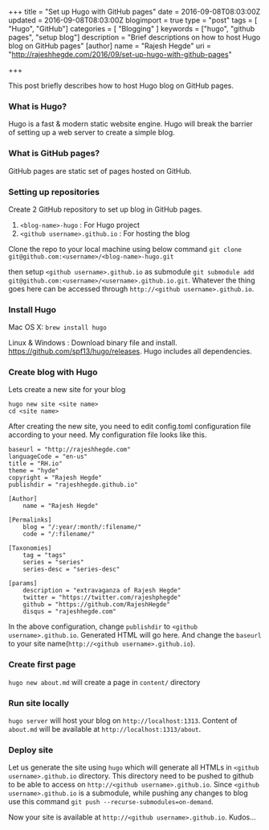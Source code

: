 +++
title = "Set up Hugo with GitHub pages"
date = 2016-09-08T08:03:00Z
updated = 2016-09-08T08:03:00Z
blogimport = true 
type = "post"
tags = [ "Hugo", "GitHub"]
categories = [ "Blogging" ]
keywords = ["hugo", "github pages", "setup blog"]
description = "Brief descriptions on how to host Hugo blog on GitHub pages"
[author]
	name = "Rajesh Hegde"
	uri = "http://rajeshhegde.com/2016/09/set-up-hugo-with-github-pages"

+++

This post briefly describes how to host Hugo blog on GitHub pages.

### What is Hugo?
Hugo is a fast &amp; modern static website engine. Hugo will break the barrier of setting up a web server to create a simple blog.

### What is GitHub pages?
GitHub pages are static set of pages hosted on GitHub.

### Setting up repositories
Create 2 GitHub repository to set up blog in GitHub pages.

1. `<blog-name>-hugo` : For Hugo project
2. `<github username>.github.io` : For hosting the blog

Clone the repo to your local machine using below command
`git clone git@github.com:<username>/<blog-name>-hugo.git`

then setup `<github username>.github.io` as submodule
`git submodule add git@github.com:<username>/<username>.github.io.git`. Whatever the thing goes here can be accessed through `http://<github username>.github.io`.


### Install Hugo
Mac OS X: `brew install hugo`

Linux &amp; Windows : Download binary file and install. https://github.com/spf13/hugo/releases. Hugo includes all dependencies.

### Create blog with Hugo
Lets create a new site for your blog
```
hugo new site <site name>
cd <site name>
```

After creating the new site, you need to edit config.toml configuration file according to your need. My configuration file looks like this.
```
baseurl = "http://rajeshhegde.com"
languageCode = "en-us"
title = "RH.io"
theme = "hyde"
copyright = "Rajesh Hegde"
publishdir = "rajeshhegde.github.io"

[Author]
	name = "Rajesh Hegde"

[Permalinks]
	blog = "/:year/:month/:filename/"
	code = "/:filename/"

[Taxonomies]
	tag = "tags"
	series = "series"
	series-desc = "series-desc"

[params]
	description = "extravaganza of Rajesh Hegde"
	twitter = "https://twitter.com/rajeshphegde"
	github = "https://github.com/RajeshHegde"
	disqus = "rajeshhegde.com"
```
In the above configuration, change `publishdir` to `<github username>.github.io`. Generated HTML will go here. And change the `baseurl` to your site name(`http://<github username>.github.io`).

### Create first page
`hugo new about.md` will create a page in `content/` directory

### Run site locally
`hugo server` will host your blog on `http://localhost:1313`. Content of `about.md` will be available at `http://localhost:1313/about`.

### Deploy site
Let us generate the site using `hugo` which will generate all HTMLs in `<github username>.github.io` directory. This directory need to be pushed to github to be able to access on `http://<github username>.github.io`. 
Since `<github username>.github.io` is a submodule, while pushing any changes to blog use this command `git push --recurse-submodules=on-demand`.

Now your site is available at `http://<github username>.github.io`. Kudos...